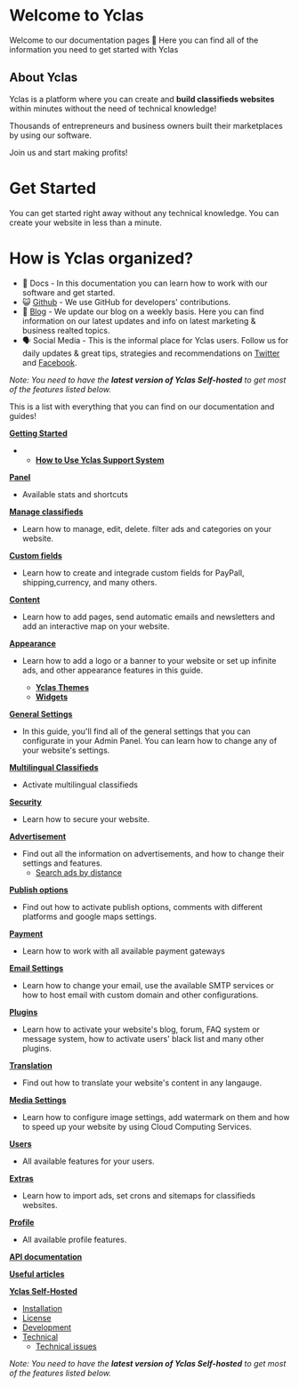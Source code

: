 # Welcome to Yclas

Welcome to our documentation pages **👋** Here you can find all of the information you need to get started with Yclas

## About Yclas

    
Yclas is a platform where you can create and **build classifieds websites** within minutes without the need of technical knowledge!

Thousands of entrepreneurs and business owners built their marketplaces by using our software. 

Join us and start making profits!

# Get Started
You can get started right away without any technical knowledge. You can create your website in less than a minute.

# How is Yclas organized? 

 - 📖 Docs - In this documentation you can learn how to work with our software and get started.
- 😺 [Github](https://github.com/yclas) - We use GitHub for developers' contributions. 
 - 📝 [Blog](https://yclas.com/blog) - We update our blog on a weekly basis. Here you can find information on our latest updates and info on latest marketing & business realted topics.
 - 🗣 Social Media - This is the informal place for Yclas users. Follow us for daily updates & great tips, strategies and recommendations on [Twitter](https://twitter.com/Yclascom) and [Facebook](https://www.facebook.com/yclascom/). 

*Note: You need to have the **latest version of Yclas Self-hosted** to get most of the features listed below.*

This is a list with everything that you can find on our documentation and guides! 

[**Getting Started**](README.md)

 -  -  [**How to Use Yclas Support System**](Home-how-to-use-yclas-support-system.md) 

[**Panel**](panel.md)
-  Available stats and shortcuts

[**Manage classifieds**](Classifieds.md)
- Learn how to manage, edit, delete. filter ads and categories on your website.

[**Custom fields**](Custom-fields.md)
- Learn how to create and integrade custom fields for PayPall, shipping,currency, and many others.

[**Content**](Content.md)
- Learn how to add pages, send automatic emails and newsletters and add an interactive map on your website.

[**Appearance**](Appearance.md)
- Learn how to add a logo or a banner to your website or set up infinite ads, and other appearance features in this guide.

  - [**Yclas Themes**](Themes.md)
  - [**Widgets**](Widgets.md)

[**General Settings**](General-Settings.md)

   -  In this guide, you'll find all of the general settings that you can configurate in your Admin Panel. You can learn how to change any of your website's settings.

[**Multilingual Classifieds**](Multilingual.md)
- Activate multilingual classifieds 

 [**Security**](Security.md)
- Learn how to secure your website.

[**Advertisement**](Advertisement.md)

- Find out all the information on advertisements, and how to change their settings and features.
   - [Search ads by distance](Search-ads-by-distance.md)

[**Publish options**](Publish-optiond.md)
- Find out how to activate publish options, comments with different platforms and google maps settings.

[**Payment**](Payment.md)
- Learn how to work with all available payment gateways 

[**Email Settings**](Email-settings.md)
- Learn how to change your email, use the available SMTP services or how to host email with custom domain and other configurations.

[**Plugins**](Plugins.md)
- Learn how to activate your website's blog, forum, FAQ system or message system, how to activate users' black list and many other plugins.

[**Translation**](Translations.md)
- Find out how to translate your website's content in any langauge.

[**Media Settings**](Media-settings.md)
- Learn how to configure image settings, add watermark on them and how to speed up your website by using Cloud Computing Services.

[**Users**](Users.md)
- All available features for your users.

[**Extras**](Extras.md)
- Learn how to import ads, set crons and sitemaps for classifieds websites.

[**Profile**](Profile.md)
- All available profile features.

[**API documentation**](api-documentation.md)

[**Useful articles**](Useful-articles.md)

[**Yclas Self-Hosted**](self-hosted.md)
* [Installation](Yclas-self-hosted-installation.md)
* [License](License.md)
* [Development](Yclas-self-hosted-development.md)
* [Technical](Yclas-self-hosted-technical.md)
  * [Technical issues](Technical-issues.md)
  
*Note: You need to have the **latest version of Yclas Self-hosted** to get most of the features listed below.*


